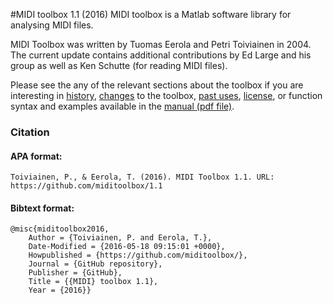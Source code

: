 #MIDI toolbox 1.1 (2016)
MIDI toolbox is a Matlab software library for analysing MIDI files.

MIDI Toolbox was written by Tuomas Eerola and Petri Toiviainen in 2004. The current update contains additional contributions by Ed Large and his group as well as Ken Schutte (for reading MIDI files).

Please see the any of the relevant sections about the toolbox if you are interesting in [history](about.md), [changes](changes.md) to the toolbox, [past uses](past_uses.md), [license](license.md), or function syntax and examples available in the [manual (pdf file)](documentation/MIDItoolbox1.1_manual.pdf).

### Citation

#### APA format:

    Toiviainen, P., & Eerola, T. (2016). MIDI Toolbox 1.1. URL: https://github.com/miditoolbox/1.1

#### Bibtext format:

    @misc{miditoolbox2016,
        Author = {Toiviainen, P. and Eerola, T.},
        Date-Modified = {2016-05-18 09:15:01 +0000},
        Howpublished = {https://github.com/miditoolbox/},
        Journal = {GitHub repository},
        Publisher = {GitHub},
        Title = {{MIDI} toolbox 1.1},
        Year = {2016}}

